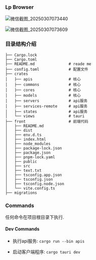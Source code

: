 ### Lp Browser

![微信截图_20250307073440](https://github.com/user-attachments/assets/1a725bb8-3c67-4b8a-958b-01b424c6e678)

![微信截图_20250307073609](https://github.com/user-attachments/assets/fdbc0179-1afc-4e7b-b0c4-a11b075e640e)


### 目录结构介绍

```
├── Cargo.lock
├── Cargo.toml
├── README.md               # reade me
├── config.toml             # 配置文件
├── crates
│   ├── apis                # 核心
│   ├── commons             # 核心
│   ├── cores               # 核心
│   ├── models              # 核心
│   ├── servers             # api服务
│   ├── services-remote     # api服务
│   ├── states              # api服务
│   └── views               # tauri
├── front                   # 前端代码
│   ├── README.md
│   ├── dist
│   ├── env.d.ts
│   ├── index.html
│   ├── node_modules
│   ├── package-lock.json
│   ├── package.json
│   ├── pnpm-lock.yaml
│   ├── public
│   ├── src
│   ├── text.txt
│   ├── tsconfig.app.json
│   ├── tsconfig.json
│   ├── tsconfig.node.json
│   └── vite.config.ts
├── migrations        
```

### Commands

任何命令在项目根目录下执行.

#### Dev Commands

- 执行api服务: `cargo run --bin apis`

- 启动客户端程序: `cargo tauri dev`


